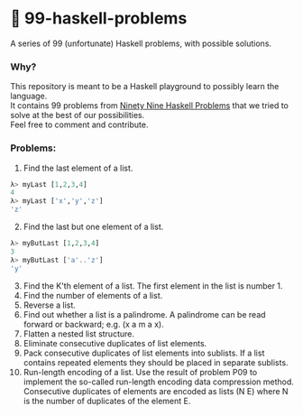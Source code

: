 # 🎱 99-haskell-problems

A series of 99 (unfortunate) Haskell problems, with possible solutions. 

### Why? 

This repository is meant to be a Haskell playground to possibly learn the language. <br />
It contains 99 problems from [Ninety Nine Haskell Problems](https://wiki.haskell.org/H-99:_Ninety-Nine_Haskell_Problems) that we tried to solve at the best of our possibilities. <br />
Feel free to comment and contribute.

### Problems:

1. Find the last element of a list.

```haskell
λ> myLast [1,2,3,4]
4
λ> myLast ['x','y','z']
'z' 
```

2. Find the last but one element of a list.

```haskell
λ> myButLast [1,2,3,4]
3
λ> myButLast ['a'..'z']
'y'
```

3. Find the K'th element of a list. The first element in the list is number 1.
4. Find the number of elements of a list.
5. Reverse a list.
6. Find out whether a list is a palindrome. A palindrome can be read forward or backward; e.g. (x a m a x).
7. Flatten a nested list structure.
8. Eliminate consecutive duplicates of list elements.
9.  Pack consecutive duplicates of list elements into sublists. If a list contains repeated elements they should be placed in separate sublists.
10. Run-length encoding of a list. Use the result of problem P09 to implement the so-called run-length encoding data compression method. Consecutive duplicates of elements are encoded as lists (N E) where N is the number of duplicates of the element E. 